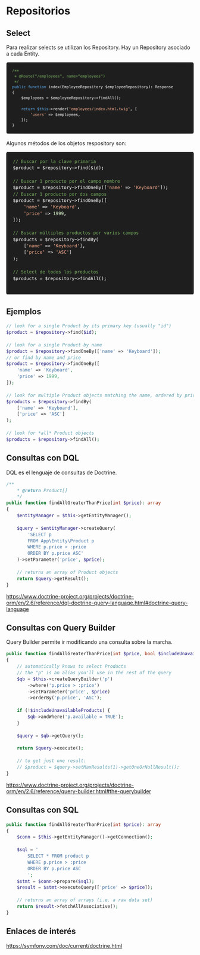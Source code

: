 # Repositorios

## Select

Para realizar selects se utilizan los Repository. Hay un Repository asociado a cada Entity.

![Doctrine](./images/select.png)

Algunos métodos de los objetos respository son:

![Doctrine](./images/repository_methods.png)

## Ejemplos

```php
// look for a single Product by its primary key (usually "id")
$product = $repository->find($id);

// look for a single Product by name
$product = $repository->findOneBy(['name' => 'Keyboard']);
// or find by name and price
$product = $repository->findOneBy([
    'name' => 'Keyboard',
    'price' => 1999,
]);

// look for multiple Product objects matching the name, ordered by price
$products = $repository->findBy(
    ['name' => 'Keyboard'],
    ['price' => 'ASC']
);

// look for *all* Product objects
$products = $repository->findAll();
```

## Consultas con DQL

DQL es el lenguaje de consultas de Doctrine.

```php
/**
    * @return Product[]
    */
public function findAllGreaterThanPrice(int $price): array
{
    $entityManager = $this->getEntityManager();

    $query = $entityManager->createQuery(
        'SELECT p
        FROM App\Entity\Product p
        WHERE p.price > :price
        ORDER BY p.price ASC'
    )->setParameter('price', $price);

    // returns an array of Product objects
    return $query->getResult();
}
```

https://www.doctrine-project.org/projects/doctrine-orm/en/2.6/reference/dql-doctrine-query-language.html#doctrine-query-language

## Consultas con Query Builder

Query Builder permite ir modificando una consulta sobre la marcha.

```php
public function findAllGreaterThanPrice(int $price, bool $includeUnavailableProducts = false): array
{
    // automatically knows to select Products
    // the "p" is an alias you'll use in the rest of the query
    $qb = $this->createQueryBuilder('p')
        ->where('p.price > :price')
        ->setParameter('price', $price)
        ->orderBy('p.price', 'ASC');

    if (!$includeUnavailableProducts) {
        $qb->andWhere('p.available = TRUE');
    }

    $query = $qb->getQuery();

    return $query->execute();

    // to get just one result:
    // $product = $query->setMaxResults(1)->getOneOrNullResult();
}
```

https://www.doctrine-project.org/projects/doctrine-orm/en/2.6/reference/query-builder.html#the-querybuilder

## Consultas con SQL

```php
public function findAllGreaterThanPrice(int $price): array
{
    $conn = $this->getEntityManager()->getConnection();

    $sql = '
        SELECT * FROM product p
        WHERE p.price > :price
        ORDER BY p.price ASC
        ';
    $stmt = $conn->prepare($sql);
    $result = $stmt->executeQuery(['price' => $price]);

    // returns an array of arrays (i.e. a raw data set)
    return $result->fetchAllAssociative();
}
```



## Enlaces de interés

https://symfony.com/doc/current/doctrine.html
